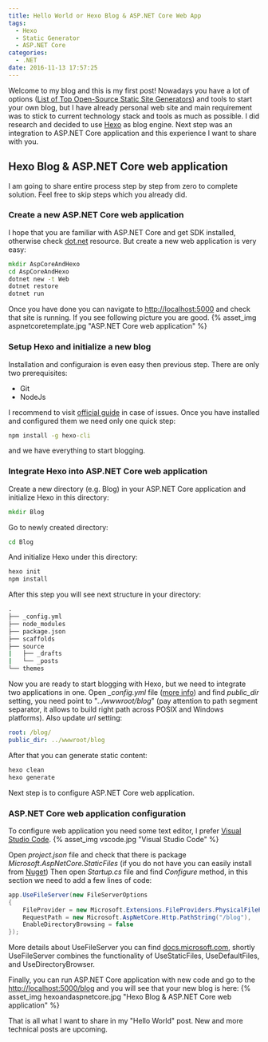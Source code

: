 ```yaml
---
title: Hello World or Hexo Blog & ASP.NET Core Web App
tags:
  - Hexo
  - Static Generator
  - ASP.NET Core
categories:
  - .NET
date: 2016-11-13 17:57:25
---
```



Welcome to my blog and this is my first post! 
Nowadays you have a lot of options ([List of Top Open-Source Static Site Generators](https://www.staticgen.com)) and tools to start your own blog, but I have already personal web site and main requirement was to stick to current technology stack and tools as much as possible.
I did research and decided to use [Hexo](https://hexo.io/) as blog engine. Next step was an integration to ASP.NET Core application and this experience I want to share with you.

## Hexo Blog & ASP.NET Core web application

I am going to share entire process step by step from zero to complete solution. Feel free to skip steps which you already did.

### Create a new ASP.NET Core web application

I hope that you are familiar with ASP.NET Core and get SDK installed, otherwise check [dot.net](https://dot.net) resource.
But create a new web application is very easy:

``` bat
mkdir AspCoreAndHexo
cd AspCoreAndHexo
dotnet new -t Web
dotnet restore
dotnet run
```

Once you have done you can navigate to [http://localhost:5000](http://localhost:5000) and check that site is running. If you see following picture you are good.
{% asset_img aspnetcoretemplate.jpg "ASP.NET Core web application" %}

### Setup Hexo and initialize a new blog

Installation and configuraion is even easy then previous step. There are only two prerequisites:

* Git
* NodeJs

I recommend to visit [official guide](https://hexo.io/docs/index.html) in case of issues. Once you have installed and configured them we need only one quick step:

``` bat
npm install -g hexo-cli
```

and we have everything to start blogging.

### Integrate Hexo into ASP.NET Core web application

Create a new directory (e.g. Blog) in your ASP.NET Core application and initialize Hexo in this directory:

``` bat
mkdir Blog
```

Go to newly created directory:

``` bat
cd Blog
```

And initialize Hexo under this directory:

``` bat
hexo init
npm install
```

After this step you will see next structure in your directory:

``` bat
.
├── _config.yml
├── node_modules
├── package.json
├── scaffolds
├── source
|   ├── _drafts
|   └── _posts
└── themes
```

Now you are ready to start blogging with Hexo, but we need to integrate two applications in one.
Open *_config.yml* file ([more info](https://hexo.io/docs/configuration.html)) and find *public_dir* setting, you need point to "*../wwwroot/blog*" (pay attention to path segment separator, it allows to build right path across POSIX and Windows platforms).
Also update *url* setting:

``` yaml
root: /blog/
public_dir: ../wwwroot/blog
```

After that you can generate static content:

``` bat
hexo clean
hexo generate
```

Next step is to configure ASP.NET Core web application.

### ASP.NET Core web application configuration

To configure web application you need some text editor, I prefer [Visual Studio Code](https://code.visualstudio.com).
{% asset_img vscode.jpg "Visual Studio Code" %}

Open *project.json* file and check that there is package *Microsoft.AspNetCore.StaticFiles* (if you do not have you can easily install from [Nuget](https://www.nuget.org/packages/Microsoft.AspNetCore.StaticFiles))
Then open *Startup.cs* file and find *Configure* method, in this section we need to add a few lines of code:

``` csharp
app.UseFileServer(new FileServerOptions
{
    FileProvider = new Microsoft.Extensions.FileProviders.PhysicalFileProvider(System.IO.Path.Combine(System.IO.Directory.GetCurrentDirectory(), @"wwwroot\blog")),
    RequestPath = new Microsoft.AspNetCore.Http.PathString("/blog"),
    EnableDirectoryBrowsing = false
});
```

More details about UseFileServer you can find [docs.microsoft.com](https://docs.microsoft.com/en-us/aspnet/core/fundamentals/static-files#usefileserver), shortly UseFileServer combines the functionality of UseStaticFiles, UseDefaultFiles, and UseDirectoryBrowser.

Finally, you can run ASP.NET Core application with new code and go to the [http://localhost:5000/blog](http://localhost:5000/blog/) and you will see that your new blog is here:
{% asset_img hexoandaspnetcore.jpg "Hexo Blog & ASP.NET Core web application" %}

That is all what I want to share in my "Hello World" post. New and more technical posts are upcoming.